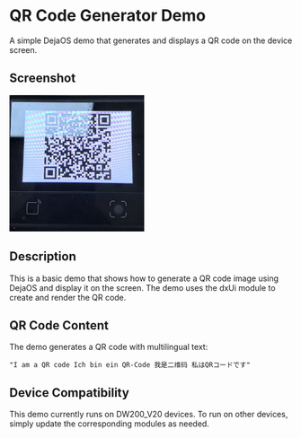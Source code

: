 # QR Code Generator Demo

A simple DejaOS demo that generates and displays a QR code on the device screen.

## Screenshot

![Screenshot](screenshot.png)

## Description

This is a basic demo that shows how to generate a QR code image using DejaOS and display it on the screen. The demo uses the dxUi module to create and render the QR code.


## QR Code Content

The demo generates a QR code with multilingual text:

```
"I am a QR code Ich bin ein QR-Code 我是二维码 私はQRコードです"
```

## Device Compatibility

This demo currently runs on DW200_V20 devices. To run on other devices, simply update the corresponding modules as needed.
